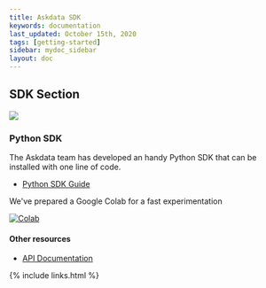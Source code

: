 ```yaml
---
title: Askdata SDK
keywords: documentation
last_updated: October 15th, 2020
tags: [getting-started]
sidebar: mydoc_sidebar
layout: doc
---
```


## SDK Section

<img src="https://docs.askdata.com/images/illustrations/guides/API.png" style="max-width:200px" />

### Python SDK

The Askdata team has developed an handy Python SDK that can be installed with one line of code.

* [Python SDK Guide](askdata-python-sdk)

We've prepared a Google Colab for a fast experimentation

[![Colab](https://colab.research.google.com/assets/colab-badge.svg)](https://colab.research.google.com/github/AskdataHQ/askdata-docs/blob/gh-pages/notebooks/Askdata%20-%20Quickstart.ipynb)

#### Other resources

* [API Documentation](https://docs.askdata.com/docs/api-documentation)

{% include links.html %}       
